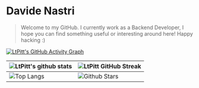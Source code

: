 # Davide Nastri
> Welcome to my GitHub. 
> I currently work as a Backend Developer, I hope you can find something useful or interesting around here!
> Happy hacking :) 

[![LtPitt's GitHub Activity Graph](https://activity-graph.herokuapp.com/graph?username=ltpitt&theme=tokyonight)](https://git.io/praveenscience)

| ![LtPitt's github stats](https://github-readme-stats.vercel.app/api?username=ltpitt&show_icons=true&theme=tokyonight) | ![LtPitt GitHub Streak](https://github-readme-streak-stats.herokuapp.com/?user=ltpitt&theme=tokyonight) |
| --- | --- |
| ![Top Langs](https://github-readme-stats.vercel.app/api/top-langs/?username=ltpitt&theme=tokyonight) | ![Github Stars](https://github-readme-stats.vercel.app/api?username=ltpitt&theme=tokyonight) |

